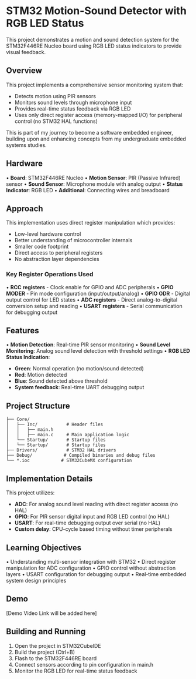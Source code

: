 # STM32 Motion-Sound Detector with RGB LED Status

This project demonstrates a motion and sound detection system for the STM32F446RE Nucleo board using RGB LED status indicators to provide visual feedback.

## Overview

This project implements a comprehensive sensor monitoring system that:
- Detects motion using PIR sensors
- Monitors sound levels through microphone input
- Provides real-time status feedback via RGB LED
- Uses only direct register access (memory-mapped I/O) for peripheral control (no STM32 HAL functions)

This is part of my journey to become a software embedded engineer, building upon and enhancing concepts from my undergraduate embedded systems studies.

## Hardware

• **Board**: STM32F446RE Nucleo
• **Motion Sensor**: PIR (Passive Infrared) sensor
• **Sound Sensor**: Microphone module with analog output
• **Status Indicator**: RGB LED
• **Additional**: Connecting wires and breadboard

## Approach

This implementation uses direct register manipulation which provides:
- Low-level hardware control
- Better understanding of microcontroller internals
- Smaller code footprint
- Direct access to peripheral registers
- No abstraction layer dependencies

### Key Register Operations Used

• **RCC registers** - Clock enable for GPIO and ADC peripherals
• **GPIO MODER** - Pin mode configuration (input/output/analog)
• **GPIO ODR** - Digital output control for LED states
• **ADC registers** - Direct analog-to-digital conversion setup and reading
• **USART registers** - Serial communication for debugging output

## Features

• **Motion Detection**: Real-time PIR sensor monitoring
• **Sound Level Monitoring**: Analog sound level detection with threshold settings
• **RGB LED Status Indication**:
  - **Green**: Normal operation (no motion/sound detected)
  - **Red**: Motion detected
  - **Blue**: Sound detected above threshold
  - **System feedback**: Real-time UART debugging output

## Project Structure

```
├── Core/
│   ├── Inc/           # Header files
│   │   ├── main.h
│   │   ├── main.c     # Main application logic
│   └── Startup/       # Startup files
│   └── Startup/       # Startup files
├── Drivers/           # STM32 HAL drivers
├── Debug/            # Compiled binaries and debug files
└── *.ioc            # STM32CubeMX configuration
```

## Implementation Details

This project utilizes:
- **ADC**: For analog sound level reading with direct register access (no HAL)
- **GPIO**: For PIR sensor digital input and RGB LED control (no HAL)
- **USART**: For real-time debugging output over serial (no HAL)
- **Custom delay**: CPU-cycle based timing without timer peripherals

## Learning Objectives

• Understanding multi-sensor integration with STM32
• Direct register manipulation for ADC configuration
• GPIO control without abstraction layers
• USART configuration for debugging output
• Real-time embedded system design principles

## Demo

[Demo Video Link will be added here]

## Building and Running

1. Open the project in STM32CubeIDE
2. Build the project (Ctrl+B)
3. Flash to the STM32F446RE board
4. Connect sensors according to pin configuration in main.h
5. Monitor the RGB LED for real-time status feedback

